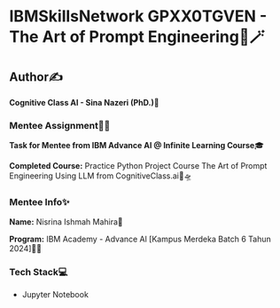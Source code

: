 # IBMSkillsNetwork GPXX0TGVEN - The Art of Prompt Engineering🌈🪄 

## Author✍️

**Cognitive Class AI - Sina Nazeri (PhD.)💎**

### Mentee Assignment📝📂

**Task for Mentee from IBM Advance AI @ Infinite Learning Course**🎓

**Completed Course:** Practice Python Project Course The Art of Prompt Engineering Using LLM from CognitiveClass.ai🔭🛸

### Mentee Info✨

**Name:** Nisrina Ishmah Mahira🧕

**Program:** IBM Academy - Advance Al [Kampus Merdeka Batch 6 Tahun 2024]🏫🎉

### Tech Stack💻

* Jupyter Notebook
